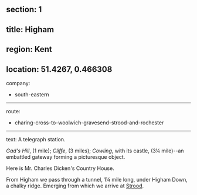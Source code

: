 section: 1
----
title: Higham
----
region: Kent
----
location: 51.4267, 0.466308
----
company:
- south-eastern
----
route:
- charing-cross-to-woolwich-gravesend-strood-and-rochester
----
text: A telegraph station.

*Gad's Hill*, (1 mile); *Cliffe*, (3 miles); *Cowling*, with its castle, (3¼ mile)--an embattled gateway forming a picturesque object.

Here is Mr. Charles Dicken's Country House.

From Higham we pass through a tunnel, 1¼ mile long, under Higham Down, a chalky ridge. Emerging from which we arrive at [Strood](/stations/strood).
